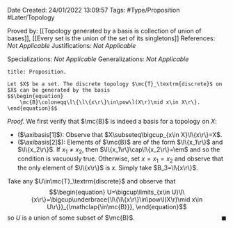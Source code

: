 <div class="topSpace"></div>

Date Created: 24/01/2022 13:09:57
Tags: #Type/Proposition #Later/Topology

Proved by: [[Topology generated by a basis is collection of union of bases]], [[Every set is the union of the set of its singletons]]
References: _Not Applicable_
Justifications: _Not Applicable_

Specializations: _Not Applicable_
Generalizations: _Not Applicable_

``` ad-Proposition
title: Proposition.

Let $X$ be a set. The discrete topology $\mc{T}_\textrm{discrete}$ on $X$ can be generated by the basis
$$\begin{equation}
    \mc{B}\coloneqq\l\{\l\{x\r\}\in\pow\l(X\r)\mid x\in X\r\}.
\end{equation}$$

```

<i>Proof.</i> We first verify that $\mc{B}$ is indeed a basis for a topology on $X$:
* ($\axibasis[1]$): Observe that $X\subseteq\bigcup_{x\in X}\l\{x\r\}=X$.
* ($\axibasis[2]$): Elements of $\mc{B}$ are of the form $\l\{x_1\r\}$ and $\l\{x_2\r\}$. If $x_1\neq x_2$, then $\l\{x_1\r\}\cap\l\{x_2\r\}=\em$ and so the condition is vacuously true. Otherwise, set $x=x_1=x_2$ and observe that the only element of $\l\{x\r\}$ is $x$. Simply take $B_3=\l\{x\r\}$.

Take any $U\in\mc{T}_\textrm{discrete}$ and observe that
$$\begin{equation}
    U=\bigcup\limits_{x\in U}\l\{x\r\}=\bigcup\underbrace{\l\{\l\{x\r\}\in\pow\l(X\r)\mid x\in U\r\}}_{\mathclap{\in\mc{B}}},
\end{equation}$$
so $U$ is a union of some subset of $\mc{B}$.<span style="float:right;">$\blacksquare$</span>
